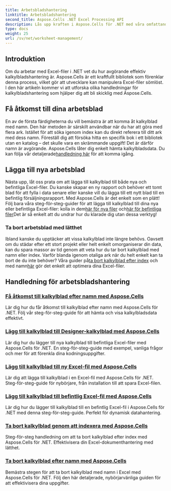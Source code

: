 ```yaml
---
title: Arbetsbladshantering
linktitle: Arbetsbladshantering
second_title: Aspose.Cells .NET Excel Processing API
description: Lås upp kraften i Aspose.Cells för .NET med våra omfattande handledningar, som guidar dig genom kalkylbladshantering med steg-för-steg-instruktioner.
type: docs
weight: 25
url: /sv/net/worksheet-management/
---
```

## Introduktion

Om du arbetar med Excel-filer i .NET vet du hur avgörande effektiv kalkylbladshantering är. Aspose.Cells är ett kraftfullt bibliotek som förenklar denna process, vilket gör att utvecklare kan manipulera Excel-filer sömlöst. I den här artikeln kommer vi att utforska olika handledningar för kalkylbladshantering som hjälper dig att bli skicklig med Aspose.Cells.

## Få åtkomst till dina arbetsblad

En av de första färdigheterna du vill bemästra är att komma åt kalkylblad med namn. Den här metoden är särskilt användbar när du har att göra med flera ark. Istället för att söka igenom index kan du direkt referera till ditt ark med dess namn. Föreställ dig att försöka hitta en specifik bok i ett bibliotek utan en katalog – det skulle vara en skrämmande uppgift! Det är därför namn är avgörande. Aspose.Cells låter dig enkelt hämta kalkylbladsdata. Du kan följa vår detaljerade[handledning här](./access-worksheets-by-name/) för att komma igång.

## Lägga till nya arbetsblad

 Nästa upp, låt oss prata om att lägga till kalkylblad till både nya och befintliga Excel-filer. Du kanske skapar en ny rapport och behöver ett tomt blad för att fylla i data senare eller kanske vill du lägga till ett nytt blad till en befintlig försäljningsrapport. Med Aspose.Cells är det enkelt som en plätt! Följ bara våra steg-för-steg-guider för att lägga till kalkylblad till dina nya eller befintliga Excel-filer: kolla in dem[här för nya filer](./add-worksheets-to-new-excel-file/) och[här för befintliga filer](./add-worksheets-to-existing-excel-file/)Det är så enkelt att du undrar hur du klarade dig utan dessa verktyg!

### Ta bort arbetsblad med lätthet

 Ibland kanske du upptäcker att vissa kalkylblad inte längre behövs. Oavsett om du städar efter ett stort projekt eller helt enkelt omorganiserar din data, kan du spara massor av tid genom att veta hur du tar bort kalkylblad med namn eller index. Varför blanda igenom otaliga ark när du helt enkelt kan ta bort de du inte behöver? Våra guider på[ta bort kalkylblad efter index](./remove-worksheets-by-index/) och med namn[här](./remove-worksheets-by-name/) gör det enkelt att optimera dina Excel-filer.

## Handledning för arbetsbladshantering
### [Få åtkomst till kalkylblad efter namn med Aspose.Cells](./access-worksheets-by-name/)
Lär dig hur du får åtkomst till kalkylblad efter namn med Aspose.Cells för .NET. Följ vår steg-för-steg-guide för att hämta och visa kalkylbladsdata effektivt.
### [Lägg till kalkylblad till Designer-kalkylblad med Aspose.Cells](./add-worksheets-to-designer-spreadsheet/)
Lär dig hur du lägger till nya kalkylblad till befintliga Excel-filer med Aspose.Cells för .NET. En steg-för-steg-guide med exempel, vanliga frågor och mer för att förenkla dina kodningsuppgifter.
### [Lägg till kalkylblad till ny Excel-fil med Aspose.Cells](./add-worksheets-to-new-excel-file/)
Lär dig att lägga till kalkylblad i en Excel-fil med Aspose.Cells för .NET. Steg-för-steg-guide för nybörjare, från installation till att spara Excel-filen.
### [Lägg till kalkylblad till befintlig Excel-fil med Aspose.Cells](./add-worksheets-to-existing-excel-file/)
Lär dig hur du lägger till kalkylblad till en befintlig Excel-fil i Aspose.Cells för .NET med denna steg-för-steg-guide. Perfekt för dynamisk datahantering.
### [Ta bort kalkylblad genom att indexera med Aspose.Cells](./remove-worksheets-by-index/)
Steg-för-steg handledning om att ta bort kalkylblad efter index med Aspose.Cells för .NET. Effektivisera din Excel-dokumenthantering med lätthet.
### [Ta bort kalkylblad efter namn med Aspose.Cells](./remove-worksheets-by-name/)
Bemästra stegen för att ta bort kalkylblad med namn i Excel med Aspose.Cells för .NET. Följ den här detaljerade, nybörjarvänliga guiden för att effektivisera dina uppgifter.